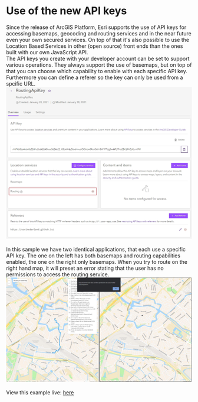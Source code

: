 # Use of the new API keys
Since the release of ArcGIS Platform, Esri supports the use of API keys for accessing basemaps, geocoding and routing services and in the near future even your own secured services. On top of that it's also possible to use the Location Based Services in other (open source) front ends than the ones built with our own JavaScript API.
<br>
The API keys you create with your developer account can be set to support various operations. They always support the use of basemaps, but on top of that you can choose which capability to enable with each specific API key. Furthermore you can define a referer so the key can only be used from a spcific URL.
![API key settings](../images/apikey_settings.jpg)
<br><br>
In this sample we have two identical applications, that each use a specific API key. The one on the left has both basemaps and routing capabilities enabled, the one on the right only basemaps. When you try to route on the right hand map, it will preset an error stating that the user has no permissions to access the routing service.
![Applications with different API keys](../images/screenshot_routing_apikey.jpg)
<br>
<br>
View this example live:
[here](https://esrinederland.github.io/CoolMaps/ApiKeysFroRouting/index.html)